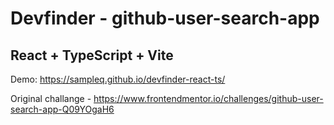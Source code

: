 # Devfinder - github-user-search-app

## React + TypeScript + Vite

Demo: https://sampleq.github.io/devfinder-react-ts/

Original challange - https://www.frontendmentor.io/challenges/github-user-search-app-Q09YOgaH6

